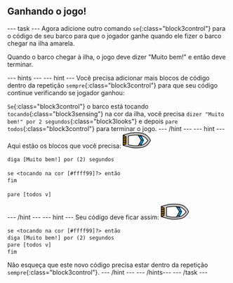 ## Ganhando o jogo!

--- task --- Agora adicione outro comando `se`{:class="block3control"} para o código de seu barco para que o jogador ganhe quando ele fizer o barco chegar na ilha amarela.

Quando o barco chegar à ilha, o jogo deve dizer "Muito bem!" e então deve terminar.

--- hints ---
 --- hint --- Você precisa adicionar mais blocos de código dentro da repetição `sempre`{:class="block3control"} para que seu código continue verificando se jogador ganhou:

`Se`{:class="block3control"} o barco está tocando `tocando`{:class="block3sensing"} na cor da ilha, você precisa `dizer "Muito bem!" por 2 segundos`{:class="block3looks"} e depois `pare todos`{:class="block3control"} para terminar o jogo.
--- /hint ---
 --- hint --- Aqui estão os blocos que você precisa: ![boat-sprite](images/boat_resize.png)

```blocks3
diga [Muito bem!] por (2) segundos

se <tocando na cor [#ffff99]?> então 
fim

pare [todos v]

```

--- /hint --- --- hint --- Seu código deve ficar assim: ![boat-sprite](images/boat_resize.png)

```blocks3
se <tocando na cor [#ffff99]?> então
diga [Muito bem!] por (2) segundos
pare [todos v]
fim
```

Não esqueça que este novo código precisa estar dentro da repetição `sempre`{:class="block3control"}. --- /hint --- --- /hints--- --- /task ---